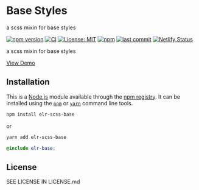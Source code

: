 # Base Styles

a scss mixin for base styles

[![npm version](http://img.shields.io/npm/v/elr-scss-base.svg)](https://www.npmjs.org/package/elr-scss-base)
[![CI](https://github.com/Beth3346/elr-scss-base/actions/workflows/node.js.yml/badge.svg)](https://github.com/Beth3346/elr-scss-base/actions/workflows/node.js.yml)
[![License: MIT](https://img.shields.io/badge/License-MIT-yellow.svg)](https://opensource.org/licenses/MIT)
[![npm](https://img.shields.io/npm/dm/elr-scss-base.svg?style=flat)](https://npmjs.com/package/elr-scss-base)
[![last commit](https://img.shields.io/github/last-commit/Beth3346/elr-scss-base.svg)](https://github.com/Beth3346/elr-scss-base)
[![Netlify Status](https://api.netlify.com/api/v1/badges/ef7f555b-5ef0-42cc-9b1c-1dca2a329a77/deploy-status)](https://app.netlify.com/sites/elr-base/deploys)

a scss mixin for base styles

[View Demo](https://elr-base.netlify.app/)

## Installation

This is a [Node.js](https://nodejs.org/) module available through the
[npm registry](https://www.npmjs.com/). It can be installed using the
[`npm`](https://docs.npmjs.com/getting-started/installing-npm-packages-locally)
or
[`yarn`](https://yarnpkg.com/en/)
command line tools.

```sh
npm install elr-scss-base
```

or

```sh
yarn add elr-scss-base
```

```scss
@include elr-base;
```

## License

SEE LICENSE IN LICENSE.md
